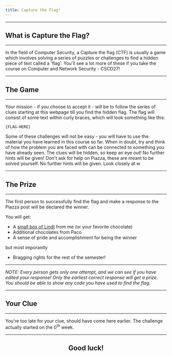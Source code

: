 ```yaml
---
title: Capture the Flag!
---
```


---
## What is Capture the Flag?
---
In the field of Computer Security, a Capture the flag (CTF) is usually a game which involves solving a series of puzzles or challenges to find a hidden piece of text called a 'flag'. You'll see a lot more of these if you take the course on Computer and Network Security - CSCD27!


---
## The Game
---
Your mission - if you choose to accept it - will be to follow the series of clues starting at this webpage till you find the hidden flag. The flag will consist of some text within curly braces, which will look something like this:

```
{FLAG-HERE}
```

Some of these challenges will not be easy - you will have to use the material you have learned in this course so far. When in doubt, try and think of how the problem you are faced with can be connected to something you have already seen. The clues will be hidden, so keep an eye out! No further hints will be given! Don't ask for help on Piazza, these are meant to be solved yourself. No further hints will be given. Look closely at w

---
## The Prize
---
The first person to successfully find the flag and make a response to the Piazza post will be declared the winner.

You will get:
- A [small box of Lindt](https://static.lindt.ca/en/shop/media/catalog/product/cache/6/thumbnail/405x400/9df78eab33525d08d6e5fb8d27136e95/l/i/lindor_3pack_milk.png) from me (or your favorite chocolate)
- Additional chocolates from Paco
- A sense of pride and accomplishment for being the winner

but most imporantly

- Bragging rights for the rest of the semester!


---

*NOTE: Every person gets only one attempt, and we can see if you have edited your response! Only the earliest correct response will get a prize. You should be able to show any code you have used to find the flag.*

---
## Your Clue
---
You're too late for your clue, should have come here earlier. The challenge actually started on the 0<sup>th</sup> week.

---

## <center> Good luck! </center>